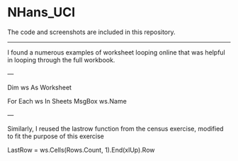 # NHans_UCI

The code and screenshots are included in this repository.

----

I found a numerous examples of worksheet looping online that was helpful in looping through the full workbook.

—

Dim ws As Worksheet

For Each ws In Sheets MsgBox ws.Name

—

Similarly, I reused the lastrow function from the census exercise, modified to fit the purpose of this exercise

LastRow = ws.Cells(Rows.Count, 1).End(xlUp).Row
